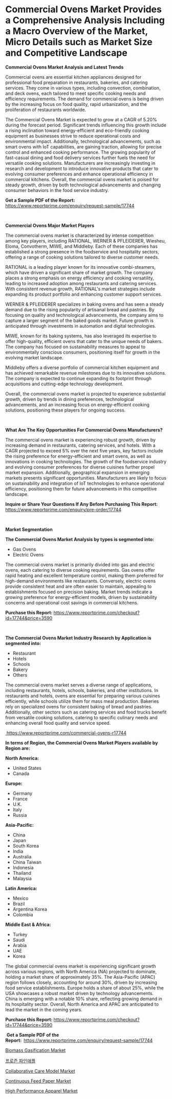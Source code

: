 <p><h1>Commercial Ovens Market Provides a Comprehensive Analysis Including a Macro Overview of the Market, Micro Details such as Market Size and Competitive Landscape</h1></p><p><strong>Commercial Ovens Market Analysis and Latest Trends</strong></p>
<p><p>Commercial ovens are essential kitchen appliances designed for professional food preparation in restaurants, bakeries, and catering services. They come in various types, including convection, combination, and deck ovens, each tailored to meet specific cooking needs and efficiency requirements. The demand for commercial ovens is being driven by the increasing focus on food quality, rapid urbanization, and the proliferation of restaurants worldwide.</p><p>The Commercial Ovens Market is expected to grow at a CAGR of 5.20% during the forecast period. Significant trends influencing this growth include a rising inclination toward energy-efficient and eco-friendly cooking equipment as businesses strive to reduce operational costs and environmental impact. Additionally, technological advancements, such as smart ovens with IoT capabilities, are gaining traction, allowing for precise control and enhanced cooking performance. The growing popularity of fast-casual dining and food delivery services further fuels the need for versatile cooking solutions. Manufacturers are increasingly investing in research and development to introduce innovative products that cater to evolving consumer preferences and enhance operational efficiency in commercial kitchens. Overall, the commercial ovens market is poised for steady growth, driven by both technological advancements and changing consumer behaviors in the food service industry.</p></p>
<p><strong>Get a Sample PDF of the Report:&nbsp;</strong> <a href="https://www.reportprime.com/enquiry/request-sample/17744?utm_campaign=1103&utm_medium=2&utm_source=Github&utm_content=ia&utm_term=20112024&utm_id=commercial-ovens">https://www.reportprime.com/enquiry/request-sample/17744</a></p>
<p>&nbsp;</p>
<p><strong>Commercial Ovens Major Market Players</strong></p>
<p><p>The commercial ovens market is characterized by intense competition among key players, including RATIONAL, WERNER & PFLEIDERER, Wiesheu, Eloma, Convotherm, MIWE, and Middleby. Each of these companies has established a strong presence in the foodservice and hospitality sectors, offering a range of cooking solutions tailored to diverse customer needs.</p><p>RATIONAL is a leading player known for its innovative combi-steamers, which have driven a significant share of market growth. The company places a strong emphasis on energy efficiency and cooking versatility, leading to increased adoption among restaurants and catering services. With consistent revenue growth, RATIONAL's market strategies include expanding its product portfolio and enhancing customer support services.</p><p>WERNER & PFLEIDERER specializes in baking ovens and has seen a steady demand due to the rising popularity of artisanal bread and pastries. By focusing on quality and technological advancements, the company aims to capture a larger segment of the baked goods market. Future growth is anticipated through investments in automation and digital technologies.</p><p>MIWE, known for its baking systems, has also leveraged its expertise to offer high-quality, efficient ovens that cater to the unique needs of bakers. The company has focused on sustainability measures to appeal to environmentally conscious consumers, positioning itself for growth in the evolving market landscape.</p><p>Middleby offers a diverse portfolio of commercial kitchen equipment and has achieved remarkable revenue milestones due to its innovative solutions. The company is expected to continue expanding its footprint through acquisitions and cutting-edge technology development.</p><p>Overall, the commercial ovens market is projected to experience substantial growth, driven by trends in dining preferences, technological advancements, and an increasing focus on energy-efficient cooking solutions, positioning these players for ongoing success.</p></p>
<p>&nbsp;</p>
<p><strong>What Are The Key Opportunities For Commercial Ovens Manufacturers?</strong></p>
<p><p>The commercial ovens market is experiencing robust growth, driven by increasing demand in restaurants, catering services, and hotels. With a CAGR projected to exceed 5% over the next five years, key factors include the rising preference for energy-efficient and smart ovens, as well as innovations in cooking technologies. The growth of the foodservice industry and evolving consumer preferences for diverse cuisines further propel market expansion. Additionally, geographical expansion in emerging markets presents significant opportunities. Manufacturers are likely to focus on sustainability and integration of IoT technologies to enhance operational efficiency, positioning them for future advancements in this competitive landscape.</p></p>
<p><strong>Inquire or Share Your Questions If Any Before Purchasing This Report:</strong> <a href="https://www.reportprime.com/enquiry/pre-order/17744?utm_campaign=1103&utm_medium=2&utm_source=Github&utm_content=ia&utm_term=20112024&utm_id=commercial-ovens">https://www.reportprime.com/enquiry/pre-order/17744</a></p>
<p>&nbsp;</p>
<p><strong>Market Segmentation</strong></p>
<p><strong>The Commercial Ovens Market Analysis by types is segmented into:</strong></p>
<p><ul><li>Gas Ovens</li><li>Electric Ovens</li></ul></p>
<p><p>The commercial ovens market is primarily divided into gas and electric ovens, each catering to diverse cooking requirements. Gas ovens offer rapid heating and excellent temperature control, making them preferred for high-demand environments like restaurants. Conversely, electric ovens provide consistent heat and are often easier to maintain, appealing to establishments focused on precision baking. Market trends indicate a growing preference for energy-efficient models, driven by sustainability concerns and operational cost savings in commercial kitchens.</p></p>
<p><strong>Purchase this Report:&nbsp;</strong><a href="https://www.reportprime.com/checkout?id=17744&price=3590&utm_campaign=1103&utm_medium=2&utm_source=Github&utm_content=ia&utm_term=20112024&utm_id=commercial-ovens">https://www.reportprime.com/checkout?id=17744&price=3590</a></p>
<p>&nbsp;</p>
<p><strong>The Commercial Ovens Market Industry Research by Application is segmented into:</strong></p>
<p><ul><li>Restaurant</li><li>Hotels</li><li>Schools</li><li>Bakery</li><li>Others</li></ul></p>
<p><p>The commercial ovens market serves a diverse range of applications, including restaurants, hotels, schools, bakeries, and other institutions. In restaurants and hotels, ovens are essential for preparing various cuisines efficiently, while schools utilize them for mass meal production. Bakeries rely on specialized ovens for consistent baking of bread and pastries. Additionally, other sectors such as catering services and food trucks benefit from versatile cooking solutions, catering to specific culinary needs and enhancing overall food quality and service speed.</p></p>
<p><a href="https://www.reportprime.com/commercial-ovens-r17744?utm_campaign=1103&utm_medium=2&utm_source=Github&utm_content=ia&utm_term=20112024&utm_id=commercial-ovens">&nbsp;https://www.reportprime.com/commercial-ovens-r17744</a></p>
<p><strong>In terms of Region, the Commercial Ovens Market Players available by Region are:</strong></p>
<p>
    <p> <strong> North America: </strong>
        <ul>
            <li>United States</li>
            <li>Canada</li>
        </ul>
        </p> 
    <p> <strong> Europe: </strong>
        <ul>
            <li>Germany</li>
            <li>France</li>
            <li>U.K.</li>
            <li>Italy</li>
            <li>Russia</li>
        </ul>
        </p> 
    <p> <strong> Asia-Pacific: </strong>
        <ul>
            <li>China</li>
            <li>Japan</li>
            <li>South Korea</li>
            <li>India</li>
            <li>Australia</li>
            <li>China Taiwan</li>
            <li>Indonesia</li>
            <li>Thailand</li>
            <li>Malaysia</li>
        </ul>
        </p> 
    <p> <strong> Latin America: </strong>
        <ul>
            <li>Mexico</li>
            <li>Brazil</li>
            <li>Argentina Korea</li>
            <li>Colombia</li>
        </ul>
        </p> 
    <p> <strong> Middle East & Africa: </strong>
        <ul>
            <li>Turkey</li>
            <li>Saudi</li>
            <li>Arabia</li>
            <li>UAE</li>
            <li>Korea</li>
        </ul>
    </p>
    </p>
<p><p>The global commercial ovens market is experiencing significant growth across various regions, with North America (NA) projected to dominate, holding a market share of approximately 35%. The Asia-Pacific (APAC) region follows closely, accounting for around 30%, driven by increasing food service establishments. Europe holds a share of about 25%, while the USA showcases a robust market driven by technology advancements. China is emerging with a notable 10% share, reflecting growing demand in its hospitality sector. Overall, North America and APAC are anticipated to lead the market in the coming years.</p></p>
<p><strong>Purchase this Report: </strong><a href="https://www.reportprime.com/checkout?id=17744&price=3590&utm_campaign=1103&utm_medium=2&utm_source=Github&utm_content=ia&utm_term=20112024&utm_id=commercial-ovens">https://www.reportprime.com/checkout?id=17744&price=3590</a></p>
<p>&nbsp;<strong>Get a Sample PDF of the Report:&nbsp;&nbsp;</strong><a href="https://www.reportprime.com/enquiry/request-sample/17744?utm_campaign=1103&utm_medium=2&utm_source=Github&utm_content=ia&utm_term=20112024&utm_id=commercial-ovens">https://www.reportprime.com/enquiry/request-sample/17744</a></p>
<p><strong></strong></p>
<p><p><a href="https://issuu.com/reportprime-2/docs/biomass-gasification-market-size-20_5556b8eb049ae8?utm_campaign=1103&utm_medium=2&utm_source=Github&utm_content=ia&utm_term=20112024&utm_id=commercial-ovens">Biomass Gasification Market</a></p><p><a href="https://github.com/sougarounis/Market-Research-Report-List-6/blob/main/288925924795.md?utm_campaign=1103&utm_medium=2&utm_source=Github&utm_content=ia&utm_term=20112024&utm_id=commercial-ovens">프로즌 파인애플</a></p><p><a href="https://issuu.com/reportprime-2/docs/collaborative-care-model-market-siz_3cb57776c5ae20?utm_campaign=1103&utm_medium=2&utm_source=Github&utm_content=ia&utm_term=20112024&utm_id=commercial-ovens">Collaborative Care Model Market</a></p><p><a href="https://www.linkedin.com/pulse/continuous-feed-paper-market-trends-growth-outlook-vgxxc?utm_campaign=1103&utm_medium=2&utm_source=Github&utm_content=ia&utm_term=20112024&utm_id=commercial-ovens">Continuous Feed Paper Market</a></p><p><a href="https://github.com/gdfhhhj/Market-Research-Report-List-6/blob/main/high-performance-apparel-market.md?utm_campaign=1103&utm_medium=2&utm_source=Github&utm_content=ia&utm_term=20112024&utm_id=commercial-ovens">High Performance Apparel Market</a></p></p>